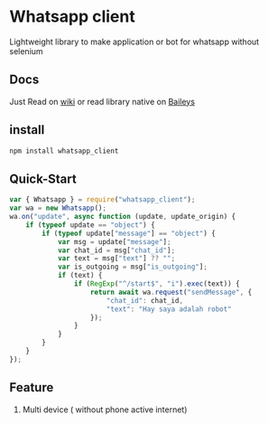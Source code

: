 # Whatsapp client

Lightweight library to make application or bot for whatsapp without selenium


## Docs

Just Read on [wiki](https://github.com/azkadev/whatsapp_client/wiki) or read library native on [Baileys](https://adiwajshing.github.io/Baileys)

## install

```bash
npm install whatsapp_client
```

## Quick-Start

```js
var { Whatsapp } = require("whatsapp_client");
var wa = new Whatsapp();
wa.on("update", async function (update, update_origin) {
    if (typeof update == "object") {
        if (typeof update["message"] == "object") {
            var msg = update["message"];
            var chat_id = msg["chat_id"];
            var text = msg["text"] ?? "";
            var is_outgoing = msg["is_outgoing"];
            if (text) {
                if (RegExp("^/start$", "i").exec(text)) {
                    return await wa.request("sendMessage", {
                        "chat_id": chat_id,
                        "text": "Hay saya adalah robot"
                    });
                }
            }
        }
    }
});
```

## Feature
1. Multi device ( without phone active internet)
